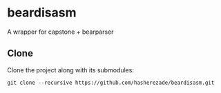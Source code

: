 # beardisasm
A wrapper for capstone + bearparser

## Clone

Clone the project along with its submodules:
```
git clone --recursive https://github.com/hasherezade/beardisasm.git
```
